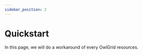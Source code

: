 ```yaml
---
sidebar_position: 2
---
```


# Quickstart

In this page, we will do a workaround of every OwlGrid resources.